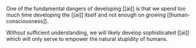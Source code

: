 One of the fundamental dangers of developing [[ai]] is that we spend too much time developing the [[ai]] itself and not enough on growing [[human-consciousness]].

Without sufficient understanding, we will likely develop sophisticated [[ai]] which will only serve to empower the natural stupidity of humans.